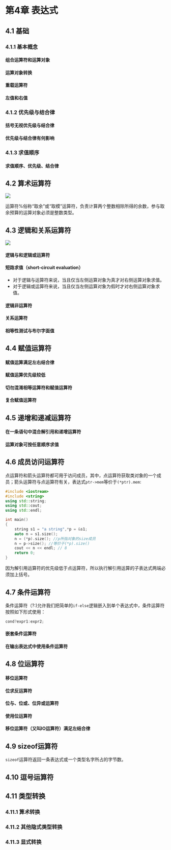 
# 第4章 表达式


## 4.1 基础

### 4.1.1 基本概念

#### 组合运算符和运算对象

#### 运算对象转换

#### 重载运算符

#### 左值和右值

### 4.1.2 优先级与结合律

#### 括号无视优先级与结合律

#### 优先级与结合律有何影响

### 4.1.3 求值顺序

#### 求值顺序、优先级、结合律

## 4.2 算术运算符

![](https://imgur.com/EUJEjt4.png)

运算符%俗称“取余”或“取模”运算符，负责计算两个整数相除所得的余数，参与取余预算的运算对象必须是整数类型。

## 4.3 逻辑和关系运算符

![](https://imgur.com/yCMEuSh.png)

#### 逻辑与和逻辑或运算符

#### 短路求值（short-circuit evaluation）

* 对于逻辑与运算符来说，当且仅当左侧运算对象为真才对右侧运算对象求值。
* 对于逻辑或运算符来说，当且仅当左侧运算对象为假时才对右侧运算对象求值。

#### 逻辑非运算符

#### 关系运算符

#### 相等性测试与布尔字面值

## 4.4 赋值运算符

#### 赋值运算满足左右结合律

#### 赋值运算优先级较低

#### 切勿混淆相等运算符和赋值运算符

#### 复合赋值运算符

## 4.5 递增和递减运算符

#### 在一条语句中混合解引用和递增运算符

#### 运算对象可按任意顺序求值

## 4.6 成员访问运算符

点运算符和箭头运算符都可用于访问成员，其中，点运算符获取类对象的一个成员；箭头运算符与点运算符有关，表达式`ptr->mem`等价于`(*ptr).mem`:

```cpp
#include <iostream>
#include <string>
using std::string;
using std::cout;
using std::endl;

int main()
{   
    string s1 = "a string",*p = &s1;
    auto n = s1.size();
    n = (*p).size(); //p所指对象的size成员
    n = p->size(); //等价于(*p).size()
    cout << n << endl; // 8
    return 0;
}
```

因为解引用运算符的优先级低于点运算符，所以执行解引用运算的子表达式两端必须加上括号。

## 4.7 条件运算符

条件运算符（?:\)允许我们把简单的`if-else`逻辑嵌入到单个表达式中，条件运算符按照如下形式使用：

```cpp
cond?expr1:expr2;
```

#### 嵌套条件运算符

#### 在输出表达式中使用条件运算符

## 4.8 位运算符

#### 移位运算符

#### 位求反运算符

#### 位与、位或、位异或运算符

#### 使用位运算符

#### 移位运算符（又叫IO运算符）满足左结合律

## 4.9 sizeof运算符

`sizeof`运算符返回一条表达式或一个类型名字所占的字节数。

## 4.10 逗号运算符

## 4.11 类型转换

### 4.11.1 算术转换

### 4.11.2 其他隐式类型转换

### 4.11.3 显式转换

